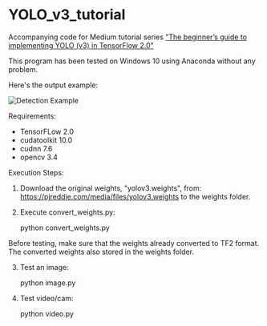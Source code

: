 # YOLO_v3_tutorial
Accompanying code for Medium tutorial series ["The beginner’s guide to implementing YOLO (v3) in TensorFlow 2.0"](https://medium.com/@rahmadsadli/the-beginners-guide-to-implementing-yolo-v3-in-tensorflow-2-0-part-1-fcdb64b04a91)

This program has been tested on Windows 10 using Anaconda without any problem.

Here's the output example:

![Detection Example](https://machinelearningspace.com/wp-content/uploads/2020/01/val2.jpg)

Requirements:
- TensorFLow 2.0
- cudatoolkit 10.0
- cudnn 7.6
- opencv 3.4

Execution Steps:
1. Download the original weights, "yolov3.weights", from:
https://pjreddie.com/media/files/yolov3.weights
to the weights folder.

2. Execute convert_weights.py:

   python convert_weights.py


Before testing, make sure that the weights already converted to TF2 format.
The converted weights also stored in the weights folder.

3. Test an image:

   python image.py

4. Test video/cam:

   python video.py
